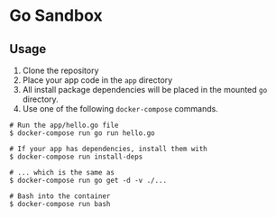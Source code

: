 Go Sandbox
==================================================

Usage
--------------------------------------------------

1. Clone the repository
2. Place your app code in the `app` directory
3. All install package dependencies will be placed in the mounted `go` 
   directory.
4. Use one of the following `docker-compose` commands.

```shell
# Run the app/hello.go file
$ docker-compose run go run hello.go

# If your app has dependencies, install them with
$ docker-compose run install-deps

# ... which is the same as
$ docker-compose run go get -d -v ./...

# Bash into the container
$ docker-compose run bash
```